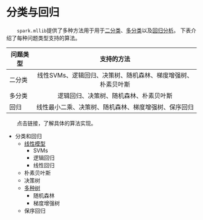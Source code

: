 # 分类与回归

&emsp;&emsp;`spark.mllib`提供了多种方法用于用于[二分类](http://en.wikipedia.org/wiki/Binary_classification)、[多分类](http://en.wikipedia.org/wiki/Multiclass_classification)以及[回归分析](http://en.wikipedia.org/wiki/Regression_analysis)。
下表介绍了每种问题类型支持的算法。

| 问题类型       | 支持的方法   |
| ------------- |:-------------:|
| 二分类        | 线性SVMs、逻辑回归、决策树、随机森林、梯度增强树、朴素贝叶斯 |
| 多分类        | 逻辑回归、决策树、随机森林、朴素贝叶斯 |
| 回归          | 线性最小二乘、决策树、随机森林、梯度增强树、保序回归 |

&emsp;&emsp;点击链接，了解具体的算法实现。

* 分类和回归
    * [线性模型](线性模型/readme.md)
        * SVMs
        * 逻辑回归
        * 线性回归
    * 朴素贝叶斯
    * 决策树
    * [多种树]()
        * 随机森林
        * 梯度增强树
    * 保序回归